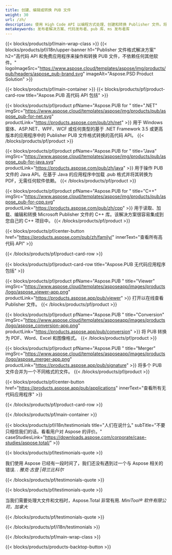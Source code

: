 ```yaml
---
title: 创建、编辑或转换 PUB 文件
weight: 30
url: /zh/
description: 使用 High Code API 以编程方式处理、创建和转换 Publisher 文件。将功能集成到您的产品中!
metakeywords: 发布者解决方案、代码发布者、pub 库、ms 发布者库
---
```


{{< blocks/products/pf/main-wrap-class >}}
{{< blocks/products/pf/i18n/upper-banner h1="Publisher 文件格式解决方案" h2="高代码 API 和免费应用程序来操作和转换 PUB 文件，不依赖任何其他软件。"  logoImageSrc="https://www.aspose.cloud/templates/aspose/img/products/pub/headers/aspose_pub-brand.svg" imageAlt="Aspose.PSD Product Solution" >}}

{{< blocks/products/pf/main-container >}}
{{< blocks/products/pf/product-card-row title="Aspose.PUB 高代码 API 包括" >}}

{{< blocks/products/pf/product pfName="Aspose.PUB for " title=".NET" imgSrc="https://www.aspose.cloud/templates/aspose/img/products/pub/aspose_pub-for-net.svg" productLink="https://products.aspose.com/pub/zh/net" >}}
用于 Windows 窗体、ASP.NET、WPF、WCF 或任何类型的基于 .NET Framework 3.5 或更高版本的应用程序中的 Publisher PUB 文件格式转换的高代码 API。
{{< /blocks/products/pf/product >}}

{{< blocks/products/pf/product pfName="Aspose.PUB for " title="Java" imgSrc="https://www.aspose.cloud/templates/aspose/img/products/pub/aspose_pub-for-java.svg" productLink="https://products.aspose.com/pub/zh/java" >}}
用于操作 PUB 文件的 Java API。在基于 Java 的应用程序中加载 .pub 格式并将其转换为 PDF，无需任何软件依赖。
{{< /blocks/products/pf/product >}}

{{< blocks/products/pf/product pfName="Aspose.PUB for " title="C++" imgSrc="https://www.aspose.cloud/templates/aspose/img/products/pub/aspose_pub-for-cpp.svg" productLink="https://products.aspose.com/pub/zh/cpp" >}}
用于读取、加载、编辑和转换 Microsoft Publisher 文件的 C++ 库。该解决方案很容易集成到您自己的 C++ 项目中。
{{< /blocks/products/pf/product >}}

{{< blocks/products/pf/center-button href="https://products.aspose.com/pub/zh/family/" innerText="查看所有高代码 API" >}}

{{< /blocks/products/pf/product-card-row >}}

{{< blocks/products/pf/product-card-row title="Aspose.PUB 无代码应用程序包括" >}}

{{< blocks/products/pf/product pfName="Aspose.PUB " title="Viewer" imgSrc="https://www.aspose.cloud/templates/asposeapp/images/products/logo/aspose_viewer-app.png" productLink="https://products.aspose.app/pub/viewer" >}} 打开以在线查看 Publisher 文件。 {{< /blocks/products/pf/product >}}

{{< blocks/products/pf/product pfName="Aspose.PUB " title="Conversion" imgSrc="https://www.aspose.cloud/templates/asposeapp/images/products/logo/aspose_conversion-app.png" productLink="https://products.aspose.app/pub/conversion" >}} 将 PUB 转换为 PDF、Word、Excel 和图像格式。 {{< /blocks/products/pf/product >}}

{{< blocks/products/pf/product pfName="Aspose.PUB " title="Merger" imgSrc="https://www.aspose.cloud/templates/asposeapp/images/products/logo/aspose_merger-app.png" productLink="https://products.aspose.app/pub/signature" >}} 将多个 PUB 文件合并为一个不同格式的文件。 {{< /blocks/products/pf/product >}}

{{< blocks/products/pf/center-button href="https://products.aspose.app/pub/applications" innerText="查看所有无代码应用程序" >}}

{{< /blocks/products/pf/product-card-row >}}

{{< /blocks/products/pf/main-container >}}

{{< blocks/products/pf/i18n/testimonials title="人们在说什么" subTitle="不要只相信我们的话。看看用户对 Aspose 的评价。" caseStudiesLink="https://downloads.aspose.com/corporate/case-studies/aspose.total/" >}}

{{< blocks/products/pf/testimonials-quote >}}
<p class="first">
 我们使用 Aspose 已经有一段时间了，我们还没有遇到过一个与 Aspose 相关的错误. .
 <em>
  雅克·古登 |荷兰比科尔
 </em>
</p>

{{< /blocks/products/pf/testimonials-quote >}}

{{< blocks/products/pf/testimonials-quote >}}
<p class="second">
 当我们需要处理大文件和文档时，Aspose.Total 非常有用.
 <em>
  MiniTool® 软件有限公司，加拿大
 </em>
</p>

{{< /blocks/products/pf/testimonials-quote >}}

{{< /blocks/products/pf/i18n/testimonials >}}

{{< /blocks/products/pf/main-wrap-class >}}

{{< blocks/products/products-backtop-button >}}